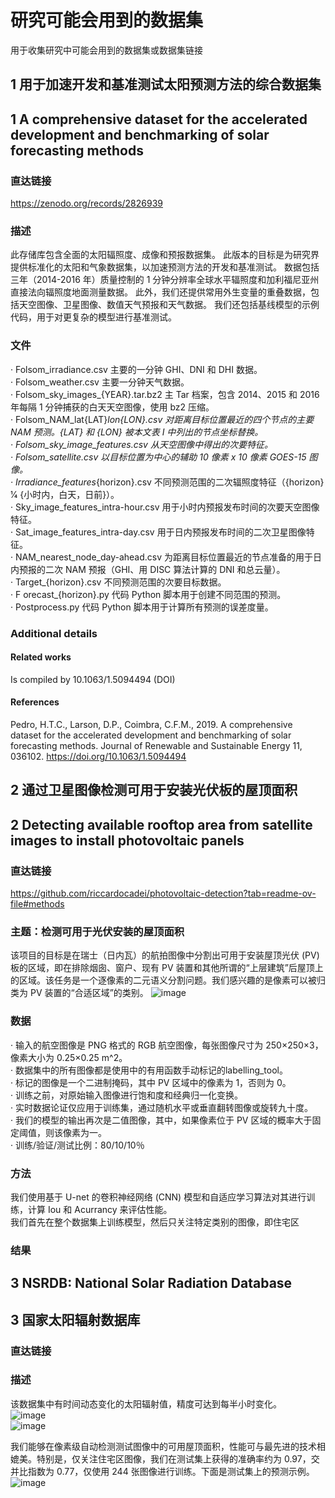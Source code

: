 # 研究可能会用到的数据集
用于收集研究中可能会用到的数据集或数据集链接

## 1 用于加速开发和基准测试太阳预测方法的综合数据集
## 1 A comprehensive dataset for the accelerated development and benchmarking of solar forecasting methods
### 直达链接
https://zenodo.org/records/2826939
### 描述
此存储库包含全面的太阳辐照度、成像和预报数据集。 
此版本的目标是为研究界提供标准化的太阳和气象数据集，以加速预测方法的开发和基准测试。 
数据包括三年（2014-2016 年）质量控制的 1 分钟分辨率全球水平辐照度和加利福尼亚州直接法向辐照度地面测量数据。 
此外，我们还提供常用外生变量的重叠数据，包括天空图像、卫星图像、数值天气预报和天气数据。 
我们还包括基线模型的示例代码，用于对更复杂的模型进行基准测试。
### 文件 
  · Folsom_irradiance.csv                           主要的一分钟 GHI、DNI 和 DHI 数据。  
  · Folsom_weather.csv                              主要一分钟天气数据。  
  · Folsom_sky_images_{YEAR}.tar.bz2    主 Tar 档案，包含 2014、2015 和 2016 年每隔 1 分钟捕获的白天天空图像，使用 bz2 压缩。  
  · Folsom_NAM_lat{LAT}_lon{LON}.csv   对距离目标位置最近的四个节点的主要 NAM 预测。{LAT} 和 {LON} 被本文表 I 中列出的节点坐标替换。   
  · Folsom_sky_image_features.csv          从天空图像中得出的次要特征。  
  · Folsom_satellite.csv                              以目标位置为中心的辅助 10 像素 x 10 像素 GOES-15 图像。   
  · Irradiance_features_{horizo​​n}.csv          不同预测范围的二次辐照度特征（{horizo​​n} 1⁄4 {小时内，白天，日前}）。   
  · Sky_image_features_intra-hour.csv       用于小时内预报发布时间的次要天空图像特征。   
  · Sat_image_features_intra-day.csv         用于日内预报发布时间的二次卫星图像特征。   
  · NAM_nearest_node_day-ahead.csv     为距离目标位置最近的节点准备的用于日内预报的二次 NAM 预报（GHI、用 DISC 算法计算的 DNI 和总云量）。  
  · Target_{horizo​​n}.csv                              不同预测范围的次要目标数据。  
  · F orecast_{horizo​​n}.py                           代码 Python 脚本用于创建不同范围的预测。   
  · Postprocess.py                                      代码 Python 脚本用于计算所有预测的误差度量。  
### Additional details
#### Related works
Is compiled by 10.1063/1.5094494  (DOI)
#### References
Pedro, H.T.C., Larson, D.P., Coimbra, C.F.M., 2019. A comprehensive dataset for the accelerated development and benchmarking of solar forecasting methods. Journal of Renewable and Sustainable Energy 11, 036102. https://doi.org/10.1063/1.5094494

## 2 通过卫星图像检测可用于安装光伏板的屋顶面积
## 2 Detecting available rooftop area from satellite images to install photovoltaic panels
### 直达链接
https://github.com/riccardocadei/photovoltaic-detection?tab=readme-ov-file#methods
### 主题：检测可用于光伏安装的屋顶面积  
该项目的目标是在瑞士（日内瓦）的航拍图像中分割出可用于安装屋顶光伏 (PV) 板的区域，即在排除烟囱、窗户、现有 PV 装置和其他所谓的“上层建筑”后屋顶上的区域。该任务是一个逐像素的二元语义分割问题。我们感兴趣的是像素可以被归类为 PV 装置的“合适区域”的类别。
![image](https://github.com/user-attachments/assets/345915d3-e853-44f1-92b8-73eac0413781)
### 数据
· 输入的航空图像是 PNG 格式的 RGB 航空图像，每张图像尺寸为 250×250×3，像素大小为 0.25×0.25 m^2。  
· 数据集中的所有图像都是使用中的有用函数手动标记的labelling_tool。  
· 标记的图像是一个二进制掩码，其中 PV 区域中的像素为 1，否则为 0。  
· 训练之前，对原始输入图像进行饱和度和经典归一化变换。  
· 实时数据论证仅应用于训练集，通过随机水平或垂直翻转图像或旋转九十度。  
· 我们的模型的输出再次是二值图像，其中，如果像素位于 PV 区域的概率大于固定阈值，则该像素为一。  
· 训练/验证/测试比例：80/10/10％  
### 方法
我们使用基于 U-net 的卷积神经网络 (CNN) 模型和自适应学习算法对其进行训练，计算 Iou 和 Acurrancy 来评估性能。  
我们首先在整个数据集上训练模型，然后只关注特定类别的图像，即住宅区  
### 结果
## 3 NSRDB: National Solar Radiation Database
## 3 国家太阳辐射数据库
### 直达链接
### 描述
该数据集中有时间动态变化的太阳辐射值，精度可达到每半小时变化。  
![image](https://github.com/user-attachments/assets/c091b628-361b-4f74-938d-71b84ab33dfc)  
![image](https://github.com/user-attachments/assets/052f3cf1-b063-46ae-ada1-bea97ae93ce2)  


我们能够在像素级自动检测测试图像中的可用屋顶面积，性能可与最先进的技术相媲美。特别是，仅关注住宅区图像，我们在测试集上获得的准确率约为 0.97，交并比指数为 0.77，仅使用 244 张图像进行训练。下面是测试集上的预测示例。  
![image](https://github.com/user-attachments/assets/3013bf41-f811-4ce1-a8f3-cb8c30300009)
